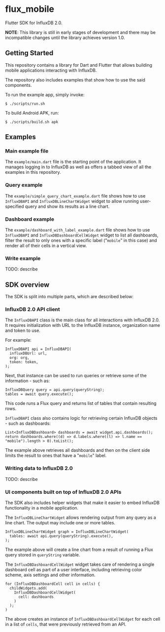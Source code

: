 # flux_mobile

Flutter SDK for InfluxDB 2.0.

**NOTE**: This library is still in early stages of development and there may be incompatible changes until the library achieves version 1.0.

## Getting Started

This repository contains a library for Dart and Flutter that allows building mobile applications interacting with InfluxDB.

The repository also includes examples that show how to use the said components.

To run the example app, simply invoke:

```
$ ./scripts/run.sh
```

To build Android APK, run:

```
$ ./scripts/build.sh apk
```

## Examples

### Main example file

The `example/main.dart` file is the starting point of the application. It manages logging in to InfluxDB as well as offers a tabbed view of all the examples in this repository.

### Query example

The `example/simple_query_chart_example.dart` file shows how to use `InfluxDBAPI` and `InfluxDBLineChartWidget` widget to allow running user-specified query and show its results as a line chart.

### Dashboard example

The `example/dashboard_with_label_example.dart` file shows how to use `InfluxDBAPI` and `InfluxDBDashboardCellWidget` widget to list all dashboards, filter the result to only ones with a specific label ("`mobile`" in this case) and render all of their cells in a vertical view.

### Write example

TODO: describe

## SDK overview

The SDK is split into multiple parts, which are described below:

### InfluxDB 2.0 API client

The `InfluxDBAPI` class is the main class for all interactions with InfluxDB 2.0. It requires initialization with URL to the InfluxDB instance, organization name and token to use.

For example:

```
InfluxDBAPI api = InfluxDBAPI(
  influxDBUrl: url,
  org: org,
  token: token,
);
```

Next, that instance can be used to run queries or retrieve some of the information - such as:

```
InfluxDBQuery query = api.query(queryString);
tables = await query.execute();
```

This code runs a Flux query and returns list of tables that contain resulting rows.

`InfluxDBAPI` class also contains logic for retrieving certain InfluxDB objects - such as dashboards:

```
List<InfluxDBDashboard> dashboards = await widget.api.dashboards();
return dashboards.where((d) => d.labels.where((l) => l.name == "mobile").length > 0).toList();
```

The example above retrieves all dashboards and then on the client side limits the result to ones that have a "`mobile`" label.

### Writing data to InfluxDB 2.0

TODO: describe

### UI components built on top of InfluxDB 2.0 APIs

The SDK also includes helper widgets that make it easier to embed InfluxDB functionality in a mobile application.

The `InfluxDBLineChartWidget` allows rendering output from any query as a line chart. The output may include one or more tables.

```
InfluxDBLineChartWidget graph = InfluxDBLineChartWidget(
  tables: await api.query(queryString).execute(),
);
```

The example above will create a line chart from a result of running a Flux query stored in `queryString` variable.

The `InfluxDBDashboardCellWidget` widget takes care of rendering a single dashboard cell as part of a user interface, including retrieving color scheme, axis settings and other information.

```
for (InfluxDBDashboardCell cell in cells) {
  childWidgets.add(
    InfluxDBDashboardCellWidget(
      cell: dashboards
    )
  );
)
```

The above creates an instance of `InfluxDBDashboardCellWidget` for each cell in a list of `cells`, that were previously retrieved from an API.
